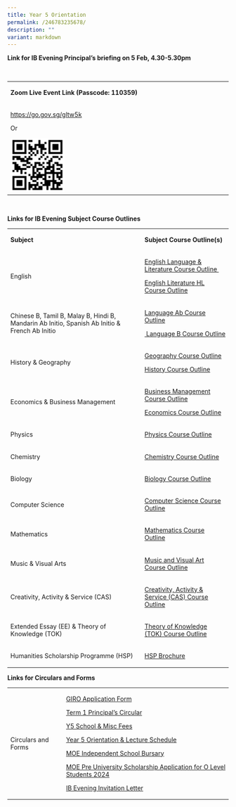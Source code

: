 ```yaml
---
title: Year 5 Orientation
permalink: /246783235678/
description: ""
variant: markdown
---
```

<p><strong>Link for IB Evening Principal’s briefing&nbsp;on 5 Feb, 4.30-5.30pm</strong>
</p>
<p>&nbsp;</p>
<table>
<tbody>
<tr>
<td rowspan="1" colspan="1">
<p><strong>Zoom Live Event Link (Passcode: 110359)</strong>
</p>
</td>
</tr>
<tr>
<td rowspan="1" colspan="1">
<p><a href="https://go.gov.sg/gltw5k" rel="noopener noreferrer nofollow" target="_blank">https://go.gov.sg/gltw5k</a>
</p>
<p>Or</p>
<div class="isomer-image-wrapper">
<img style="width: 25%;" height="auto" width="100%" alt="" src="/images/QR_code.png">
</div>
</td>
</tr>
</tbody>
</table>
<p>&nbsp;</p>
<p></p>
<p><strong>Links for IB Evening Subject Course Outlines</strong>
</p>
<p></p>
<table>
<tbody>
<tr>
<td rowspan="1" colspan="1">
<p><strong>Subject</strong>
</p>
</td>
<td rowspan="1" colspan="1">
<p><strong>Subject Course Outline(s)</strong>
</p>
</td>
</tr>
<tr>
<td rowspan="1" colspan="1">
<p>English</p>
</td>
<td rowspan="1" colspan="1">
<p><a href="/files/IB%20Evening/Group_1_Language_and_Literature_Course_Outline_2024.pdf" rel="noopener noreferrer nofollow" target="_blank">English Language &amp; Literature Course Outline&nbsp;</a>
</p>
<p><a href="/files/IB%20Evening/Group_1_Literature_HL_Course_Outline_2024.pdf" rel="noopener noreferrer nofollow" target="_blank">English Literature HL Course Outline</a>
</p>
<p></p>
</td>
</tr>
<tr>
<td rowspan="1" colspan="1">
<p>Chinese B, Tamil B, Malay B, Hindi B, Mandarin Ab Initio, Spanish Ab Initio
&amp; French Ab Initio</p>
</td>
<td rowspan="1" colspan="1">
<p><a href="/files/IB%20Evening/Group_2_Language_Ab_Initio_Course_Outline_2024.pdf" rel="noopener noreferrer nofollow" target="_blank">Language Ab Course Outline</a>
</p>
<p><a href="/files/IB%20Evening/Group_2_Language_B_Course_Outlines_2024.pdf" rel="noopener noreferrer nofollow" target="_blank">&nbsp;Language B Course Outline</a>
</p>
</td>
</tr>
<tr>
<td rowspan="1" colspan="1">
<p>History &amp; Geography</p>
</td>
<td rowspan="1" colspan="1">
<p><a href="/files/IB%20Evening/Group_3_Geography_Course_Outline_2024.pdf" rel="noopener noreferrer nofollow" target="_blank">Geography Course Outline</a>
</p>
<p><a href="/files/IB%20Evening/Group_3_History_Course_Outline_2024.pdf" rel="noopener noreferrer nofollow" target="_blank">History Course Outline</a>
</p>
</td>
</tr>
<tr>
<td rowspan="1" colspan="1">
<p>Economics &amp; Business Management</p>
</td>
<td rowspan="1" colspan="1">
<p><a href="/files/IB%20Evening/Group_3_Business_Management_Course_Outline_2024.pdf" rel="noopener noreferrer nofollow" target="_blank">Business Management Course Outline</a>
</p>
<p><a href="/files/IB%20Evening/Group_3_Economics_Course_Outline_2024.pdf" rel="noopener noreferrer nofollow" target="_blank">Economics Course Outline</a>
</p>
</td>
</tr>
<tr>
<td rowspan="1" colspan="1">
<p>Physics</p>
</td>
<td rowspan="1" colspan="1">
<p><a href="/files/IB%20Evening/Group_4_Physics_Course_Outline_2024.pdf" rel="noopener noreferrer nofollow" target="_blank">Physics Course Outline</a>
</p>
</td>
</tr>
<tr>
<td rowspan="1" colspan="1">
<p>Chemistry</p>
</td>
<td rowspan="1" colspan="1">
<p><a href="/files/IB%20Evening/Group_4_Chemistry_Course_Outline_2024.pdf" rel="noopener noreferrer nofollow" target="_blank">Chemistry Course Outline</a>
</p>
</td>
</tr>
<tr>
<td rowspan="1" colspan="1">
<p>Biology</p>
</td>
<td rowspan="1" colspan="1">
<p><a href="/files/IB%20Evening/Group_4_Biology_Course_Outline_2024.pdf" rel="noopener noreferrer nofollow" target="_blank">Biology Course Outline</a>
</p>
</td>
</tr>
<tr>
<td rowspan="1" colspan="1">
<p>Computer Science</p>
</td>
<td rowspan="1" colspan="1">
<p><a href="/files/IB%20Evening/Group_4_Computer_Science_Course_Outline_2024.pdf" rel="noopener noreferrer nofollow" target="_blank">Computer Science Course Outline</a>
</p>
</td>
</tr>
<tr>
<td rowspan="1" colspan="1">
<p>Mathematics</p>
</td>
<td rowspan="1" colspan="1">
<p><a href="/files/IB%20Evening/Group_5_Mathematics_Course_Outline_2024.pdf" rel="noopener noreferrer nofollow" target="_blank">Mathematics Course Outline</a>
</p>
</td>
</tr>
<tr>
<td rowspan="1" colspan="1">
<p>Music &amp; Visual Arts</p>
</td>
<td rowspan="1" colspan="1">
<p><a href="/files/IB%20Evening/Group_6_Music_and_Visual_Art_Course_Outline_2024.pdf" rel="noopener noreferrer nofollow" target="_blank">Music and Visual Art Course Outline</a>
</p>
<p></p>
</td>
</tr>
<tr>
<td rowspan="1" colspan="1">
<p>Creativity, Activity &amp; Service (CAS)</p>
</td>
<td rowspan="1" colspan="1">
<p><a href="/files/IB%20Evening/IB_Core_CAS_Course_Outline_2024.pdf" rel="noopener noreferrer nofollow" target="_blank">Creativity, Activity &amp; Service (CAS) Course Outline</a>
</p>
</td>
</tr>
<tr>
<td rowspan="1" colspan="1">
<p>Extended Essay (EE) &amp; Theory of Knowledge (TOK)</p>
</td>
<td rowspan="1" colspan="1">
<p><a href="/files/IB%20Evening/IB_Core_TOK_Course_Outline_2024.pdf" rel="noopener noreferrer nofollow" target="_blank">Theory of Knowledge (TOK) Course Outline</a>
</p>
</td>
</tr>
<tr>
<td rowspan="1" colspan="1">
<p>Humanities Scholarship Programme (HSP)</p>
</td>
<td rowspan="1" colspan="1">
<p><a href="/files/IB%20Evening/Humanities_Scholarship_Programme_Course_Outlines_2024.pdf" rel="noopener noreferrer nofollow" target="_blank">HSP Brochure</a>
</p>
</td>
</tr>
</tbody>
</table>
<p><strong>Links for Circulars and Forms</strong>
</p>
<table>
<tbody>
<tr>
<td rowspan="1" colspan="1">
<p>Circulars and Forms</p>
</td>
<td rowspan="1" colspan="1">
<p><a href="/files/IB%20Evening/2024_GIRO_Application_Form.pdf" rel="noopener noreferrer nofollow" target="_blank">GIRO Application Form</a>
</p>
<p><a href="/files/IB%20Evening/2024_Term_1_Principal_s_Circular_final2.pdf" rel="noopener noreferrer nofollow" target="_blank">Term 1 Principal’s Circular</a>
</p>
<p><a href="/files/IB%20Evening/2024_Year_5_School___Misc_Fees.pdf" rel="noopener noreferrer nofollow" target="_blank">Y5 School &amp; Misc Fees</a>
</p>
<p><a href="/files/IB%20Evening/Orientation___Lecture_Schedule_2024__Student_Version_.pdf" rel="noopener noreferrer nofollow" target="_blank">Year 5 Orientation &amp; Lecture Schedule</a>
</p>
<p><a href="/files/IB Evening/2024_MOE_Independent_School_Bursary.pdf" rel="noopener noreferrer nofollow" target="_blank">MOE Independent School Bursary</a>
</p>
<p><a href="/files/IB Evening/MOE_Pre_University_Scholarship_Application_for_O_Level_Students_2024.pdf" rel="noopener noreferrer nofollow" target="_blank">MOE Pre University Scholarship Application for O Level Students 2024</a>
</p>
<p><a href="/files/IB Evening/IB_Evening_Invitation_Letter_2024.pdf" rel="noopener noreferrer nofollow" target="_blank">IB Evening Invitation Letter</a>
</p>
</td>
</tr>
</tbody>
</table>
<p></p>